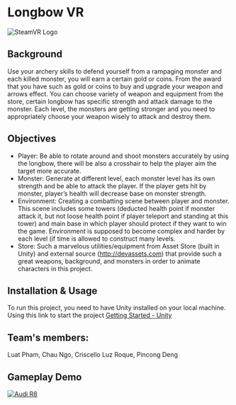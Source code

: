 # Longbow VR
![SteamVR Logo](https://pbs.twimg.com/media/DMFbyn5XUAAD-vx.jpg)
## Background 
Use your archery skills to defend yourself from a rampaging monster and each killed monster, you will earn a certain gold or coins. From the award that you have such as gold or coins to buy and upgrade your weapon and arrows effect. You can choose variety of weapon and equipment from the store, certain longbow has specific strength and attack damage to the monster. Each level, the monsters are getting stronger and you need to appropriately choose your weapon wisely to attack and destroy them.

## Objectives
* Player: Be able to rotate around and shoot monsters accurately by using the longbow, there will be also a crosshair to help the player aim the target more accurate. 
* Monster: Generate at different level, each monster level has its own strength and be able to attack the player. If the player gets hit by monster, player’s health will decrease base on monster strength.
* Environment: Creating a combatting scene between player and monster. This scene includes some towers (deducted health point if monster attack it, but not loose health point if player teleport and standing at this tower) and main base in which player should protect if they want to win the game. Environment is supposed to become complex and harder by each level (if time is allowed to construct many levels. 
* Store: Such a marvelous utilities/equipment from Asset Store (built in Unity) and external source (http://devassets.com) that provide such a great weapons, background, and monsters in order to animate characters in this project. 

## Installation & Usage
To run this project, you need to have Unity installed on your local machine.
Using this link to start the project [Getting Started - Unity](https://docs.unity3d.com/560/Documentation/Manual/GettingStarted.html)

## Team's members:
Luat Pham, Chau Ngo, 
Criscello Luz Roque, Pincong Deng

## Gameplay Demo
[![Audi R8](https://img.youtube.com/vi/yC3-Y-royo4/0.jpg)](https://www.youtube.com/watch?v=yC3-Y-royo4)

